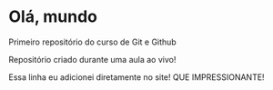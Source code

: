 # Olá, mundo
 Primeiro repositório do curso de Git e Github

Repositório criado durante uma aula ao vivo!

Essa linha eu adicionei diretamente no site! QUE IMPRESSIONANTE!
